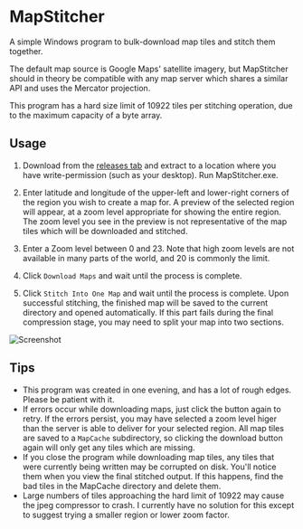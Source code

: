 # MapStitcher
A simple Windows program to bulk-download map tiles and stitch them together.

The default map source is Google Maps' satellite imagery, but MapStitcher should in theory be compatible with any map server which shares a similar API and uses the Mercator projection.

This program has a hard size limit of 10922 tiles per stitching operation, due to the maximum capacity of a byte array.

## Usage

1. Download from the [releases tab](https://github.com/bp2008/MapStitcher/releases) and extract to a location where you have write-permission (such as your desktop).  Run MapStitcher.exe.

2. Enter latitude and longitude of the upper-left and lower-right corners of the region you wish to create a map for.  A preview of the selected region will appear, at a zoom level appropriate for showing the entire region.  The zoom level you see in the preview is not representative of the map tiles which will be downloaded and stitched.

3. Enter a Zoom level between 0 and 23.  Note that high zoom levels are not available in many parts of the world, and 20 is commonly the limit.

4. Click `Download Maps` and wait until the process is complete.

5. Click `Stitch Into One Map` and wait until the process is complete.  Upon successful stitching, the finished map will be saved to the current directory and opened automatically.  If this part fails during the final compression stage, you may need to split your map into two sections.

![Screenshot](https://i.imgur.com/uToQ6vk.jpg)

## Tips

* This program was created in one evening, and has a lot of rough edges.  Please be patient with it.
* If errors occur while downloading maps, just click the button again to retry.  If the errors persist, you may have selected a zoom level higer than the server is able to deliver for your selected region.  All map tiles are saved to a `MapCache` subdirectory, so clicking the download button again will only get any tiles which are missing.
* If you close the program while downloading map tiles, any tiles that were currently being written may be corrupted on disk.  You'll notice them when you view the final stitched output.  If this happens, find the bad tiles in the MapCache directory and delete them.
* Large numbers of tiles approaching the hard limit of 10922 may cause the jpeg compressor to crash.  I currently have no solution for this except to suggest trying a smaller region or lower zoom factor.
